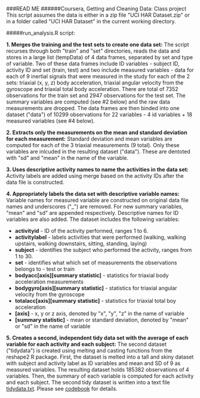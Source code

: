 ###READ ME
######Coursera, Getting and Cleaning Data: Class project
This script assumes the data is either in a zip file "UCI HAR Dataset.zip" or in a folder called "UCI HAR Dataset" in the current working directory.

#####run_analysis.R script:

**1. Merges the training and the test sets to create one data set:**
The script recurses through both "train" and "set" directories, reads the data and stores in a large list (tempData) of 4 data frames, separated by set and type of variable. Two of these data frames include ID variables - subject ID, activity ID and set (train, test) and two include measured variables - data for each of 9 inertial signals that were measured in the study for each of the 2 sets: triaxial (x, y, z) body acceleration, triaxial angular velocity from the gyroscope and triaxial total body acceleration. There are total of 7352 observations for the train set and 2947 observations for the test set.
The summary variables are computed (see #2 below) and the raw data measurements are dropped.
The data frames are then binded into one dataset ("data") of 10299 observations for 22 variables -  4 id variables + 18 measured variables (see #4 below).

**2. Extracts only the measurements on the mean and standard deviation for each measurement:** 
Standard deviation and mean variables are computed for each of the 3 triaxial measurements (9 total). Only these variables are inlcuded in the resulting dataset ("data"). These are dentoted with "sd" and "mean" in the name of the variable.

**3. Uses descriptive activity names to name the activities in the data set:**
Activity labels are added using merge based on the activity IDs after the data file is constructed.

**4. Appropriately labels the data set with descriptive variable names:** 
Variable names for measured variable are constructed on original data file names and underscores ("_") are removed. For new summary variables, "mean" and "sd" are appended respectively. Descriptive names for ID variables are also added. The dataset includes the following variables:
- **activityid** - ID of the activity performed, ranges 1 to 6.
- **activitylabel** - labels activities that were performed (walking, walking upstairs, walking downstairs, sitting, standing, laying)
- **subject** - identifies the subject who performed the activity, ranges from 1 to 30.
- **set** - identifies what which set of measurements the observations belongs to - test or train
- **bodyacc[axis][summary statistic]** - statistics for triaxial body acceleration measurements
- **bodygyro[axis][summary statistic]** - statistics for triaxial angular velocity from the gyroscope
- **totalacc[axis][summary statistic]** - statistics for triaxial total boy acceleration
-   **[axis]** - x, y or z axis, denoted by "x", "y", "z" in the name of variable
-   **[summary statistic]** - mean or standard deviation, denoted by "mean" or "sd" in the name of variable

**5. Creates a second, independent tidy data set with the average of each variable for each activity and each subject:** 
The second dataset ("tidydata") is created using melting and casting functions from the reshape2 R package. 
First, the dataset is melted into a tall and skiny dataset with subject and activity label as ID variables and mean and SD of 9 as measured variables. The resulting dataset holds 185382 observations of 4 variables. 
Then, the summary of each variable is computed for each activity and each subject. The second tidy dataset is written into a text file [tidydata.txt](https://s3.amazonaws.com/coursera-uploads/user-716fd32e651d109067146440/972137/asst-3/582f29f0fa1511e39d691d043df393b4.txt). Please see [codebook](https://github.com/anyakar/datasciencecoursera/blob/master/CodeBook.md) for details.
